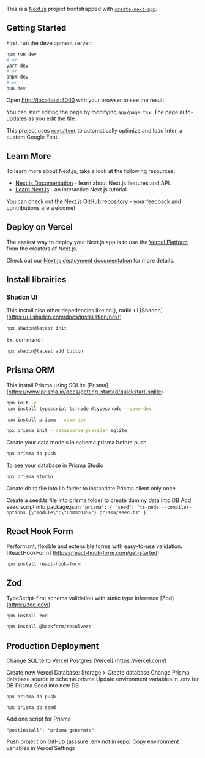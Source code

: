 This is a [Next.js](https://nextjs.org/) project bootstrapped with [`create-next-app`](https://github.com/vercel/next.js/tree/canary/packages/create-next-app).

## Getting Started

First, run the development server:

```bash
npm run dev
# or
yarn dev
# or
pnpm dev
# or
bun dev
```

Open [http://localhost:3000](http://localhost:3000) with your browser to see the result.

You can start editing the page by modifying `app/page.tsx`. The page auto-updates as you edit the file.

This project uses [`next/font`](https://nextjs.org/docs/basic-features/font-optimization) to automatically optimize and load Inter, a custom Google Font.

## Learn More

To learn more about Next.js, take a look at the following resources:

- [Next.js Documentation](https://nextjs.org/docs) - learn about Next.js features and API.
- [Learn Next.js](https://nextjs.org/learn) - an interactive Next.js tutorial.

You can check out [the Next.js GitHub repository](https://github.com/vercel/next.js/) - your feedback and contributions are welcome!

## Deploy on Vercel

The easiest way to deploy your Next.js app is to use the [Vercel Platform](https://vercel.com/new?utm_medium=default-template&filter=next.js&utm_source=create-next-app&utm_campaign=create-next-app-readme) from the creators of Next.js.

Check out our [Next.js deployment documentation](https://nextjs.org/docs/deployment) for more details.

## Install librairies

### Shadcn UI

This install also other depedencies like cn(), radix-ui
[Shadcn]
(https://ui.shadcn.com/docs/installation/next)

```bash
npx shadcn@latest init
```

Ex. command :

```bash
npx shadcn@latest add button
```

## Prisma ORM

This install Prisma using SQLite
[Prisma]
(https://www.prisma.io/docs/getting-started/quickstart-sqlite)

```bash
npm init -y
npm install typescript ts-node @types/node --save-dev
```

```bash
npm install prisma --save-dev
```

```bash
npx prisma init --datasource-provider sqlite
```

Create your data models in schema.prisma before push

```bash
npx prisma db push
```

To see your database in Prisma Studio

```bash
npx prisma studio
```

Create db.ts file into lib folder to instantiate Prisma client only once

Create a seed.ts file into prisma folder to create dummy data into DB
Add seed script into package.json
`"prisma": {
    "seed": "ts-node --compiler-options {\"module\":\"CommonJS\"} prisma/seed.ts"
},`

## React Hook Form

Performant, flexible and extensible forms with easy-to-use validation.
[ReactHookForm]
(https://react-hook-form.com/get-started)

```bash
npm install react-hook-form
```

## Zod

TypeScript-first schema validation with static type inference
[Zod]
(https://zod.dev/)

```bash
npm install zod
```

```bash
npm install @hookform/resolvers
```

## Production Deployment

Change SQLite to Vercel Postgres
[Vercel]
(https://vercel.com/)

Create new Vercel Database: Storage > Create database
Change Prisma database source in schema.prisma
Update environment variables in .env for DB
Prisma Seed into new DB

```
npx prisma db push
```

```
npx prisma db seed
```

Add one script for Prisma

```
"postinstall": "prisma generate"
```

Push project on GitHub (asssure .env not in repo)
Copy environment variables in Vercel Settings

